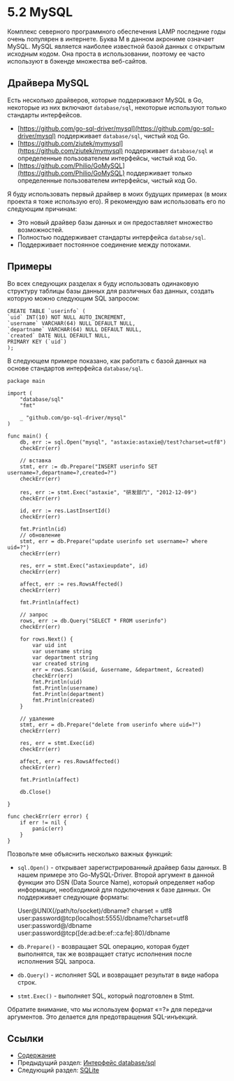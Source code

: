 # 5.2 MySQL

Комплекс северного программного обеспечения LAMP последние годы очень популярен в интернете. Буква М в данном акрониме означает MySQL. MySQL является наиболее известной базой данных с открытым исходным кодом. Она проста в использовании, поэтому ее часто используют в бэкенде множества веб-сайтов.

## Драйвера MySQL

Есть несколько драйверов, которые поддерживают MySQL в Go, некоторые из них включают `database/sql`, некоторые используют только стандарты интерфейсов.

- [https://github.com/go-sql-driver/mysql](https://github.com/go-sql-driver/mysql) поддерживает `database/sql`, чистый код Go.
- [https://github.com/ziutek/mymysql](https://github.com/ziutek/mymysql) поддерживает `database/sql` и определенные пользователем интерфейсы, чистый код Go.
- [https://github.com/Philio/GoMySQL](https://github.com/Philio/GoMySQL) поддерживает только определенные пользователем интерфейсы, чистый код Go.

Я буду использовать первый драйвер в моих будущих примерах (в моих проекта я тоже использую его). Я рекомендую вам использовать его по следующим причинам:

- Это новый драйвер базы данных и он предоставляет множество возможностей.
- Полностью поддерживает стандарты интерфейса `databse/sql`.
- Поддерживает постоянное соединение между потоками.

## Примеры

Во всех следующих разделах я буду использовать одинаковую структуру таблицы базы данных для различных баз данных, создать которую можно следующим SQL запросом:

    CREATE TABLE `userinfo` (
    `uid` INT(10) NOT NULL AUTO_INCREMENT,
    `username` VARCHAR(64) NULL DEFAULT NULL,
    `departname` VARCHAR(64) NULL DEFAULT NULL,
    `created` DATE NULL DEFAULT NULL,
    PRIMARY KEY (`uid`)
    );

В  следующем примере показано, как работать с базой данных на основе стандартов интерфейса `database/sql`.

    package main
    
    import (
    	"database/sql"
    	"fmt"
    
    	_ "github.com/go-sql-driver/mysql"
    )
    
    func main() {
    	db, err := sql.Open("mysql", "astaxie:astaxie@/test?charset=utf8")
    	checkErr(err)
    
    	// вставка
    	stmt, err := db.Prepare("INSERT userinfo SET username=?,departname=?,created=?")
    	checkErr(err)
    
    	res, err := stmt.Exec("astaxie", "研发部门", "2012-12-09")
    	checkErr(err)
    
    	id, err := res.LastInsertId()
    	checkErr(err)
    
    	fmt.Println(id)
    	// обновление
    	stmt, err = db.Prepare("update userinfo set username=? where uid=?")
    	checkErr(err)
    
    	res, err = stmt.Exec("astaxieupdate", id)
    	checkErr(err)
    
    	affect, err := res.RowsAffected()
    	checkErr(err)
    
    	fmt.Println(affect)
    
    	// запрос
    	rows, err := db.Query("SELECT * FROM userinfo")
    	checkErr(err)
    
    	for rows.Next() {
    		var uid int
    		var username string
    		var department string
    		var created string
    		err = rows.Scan(&uid, &username, &department, &created)
    		checkErr(err)
    		fmt.Println(uid)
    		fmt.Println(username)
    		fmt.Println(department)
    		fmt.Println(created)
    	}
    
    	// удаление
    	stmt, err = db.Prepare("delete from userinfo where uid=?")
    	checkErr(err)
    
    	res, err = stmt.Exec(id)
    	checkErr(err)
    
    	affect, err = res.RowsAffected()
    	checkErr(err)
    
    	fmt.Println(affect)
    
    	db.Close()
    
    }
    
    func checkErr(err error) {
    	if err != nil {
    		panic(err)
    	}
    }

Позвольте мне объяснить несколько важных функций:

- `sql.Open()` - открывает зарегистрированный драйвер базы данных. В нашем примере это Go-MySQL-Driver. Второй аргумент в данной функции это DSN (Data Source Name), который определяет набор информации, необходимой для подключения к базе данных. Он поддерживает следующие форматы:

    User@UNIX(/path/to/socket)/dbname? charset = utf8
    user:password@tcp(localhost:5555)/dbname?charset=utf8
    user:password@/dbname
    user:password@tcp([de:ad:be:ef::ca:fe]:80)/dbname

- `db.Prepare()`  - возвращает SQL операцию, которая будет выполнятся, так же возвращает статус исполнения после исполнения SQL запроса.
- `db.Query()` - исполняет SQL и возвращает результат в виде набора строк.
- `stmt.Exec()` - выполняет SQL, который подготовлен в Stmt.

Обратите внимание, что мы используем формат «=?» для передачи аргументов. Это делается для предотвращения SQL-инъекций.

## Ссылки

- [Содержание](preface.md)
- Предыдущий раздел: [Интерфейс database/sql](05.1.md)
- Следующий раздел: [SQLite](05.3.md)


